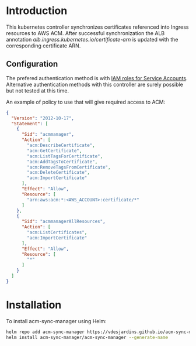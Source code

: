 # Introduction
This kubernetes controller synchronizes certificates referenced into Ingress resources to AWS ACM.
After successful synchronization the ALB annotation *alb.ingress.kubernetes.io/certificate-arn* is
updated with the corresponding certificate ARN.

## Configuration
The prefered authentication method is with [IAM roles for Service Accounts](https://docs.aws.amazon.com/eks/latest/userguide/iam-roles-for-service-accounts.html). Alternative authentication methods with this controller are surely possible but not tested at this time.

An example of policy to use that will give required access to ACM:
```json
{
  "Version": "2012-10-17",
  "Statement": [
    {
      "Sid": "acmmanager",
      "Action": [
        "acm:DescribeCertificate",
        "acm:GetCertificate",
        "acm:ListTagsForCertificate",
        "acm:AddTagsToCertificate",
        "acm:RemoveTagsFromCertificate",
        "acm:DeleteCertificate",
        "acm:ImportCertificate"
      ],
      "Effect": "Allow",
      "Resource": [
        "arn:aws:acm:*:<AWS_ACCOUNT>:certificate/*"
      ]
    },
    {
      "Sid": "acmmanagerAllResources",
      "Action": [
        "acm:ListCertificates",
        "acm:ImportCertificate"
      ],
      "Effect": "Allow",
      "Resource": [
        "*"
      ]
    }
  ]
}
```

# Installation
To install acm-sync-manager using Helm:

```bash
helm repo add acm-sync-manager https://vdesjardins.github.io/acm-sync-manager
helm install acm-sync-manager/acm-sync-manager --generate-name
```
